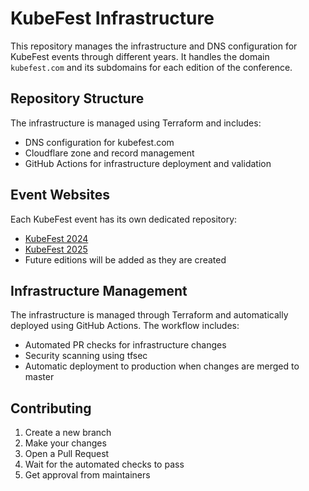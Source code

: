 # KubeFest Infrastructure

This repository manages the infrastructure and DNS configuration for KubeFest events through different years. It handles the domain `kubefest.com` and its subdomains for each edition of the conference.

## Repository Structure

The infrastructure is managed using Terraform and includes:

- DNS configuration for kubefest.com
- Cloudflare zone and record management
- GitHub Actions for infrastructure deployment and validation

## Event Websites

Each KubeFest event has its own dedicated repository:

- [KubeFest 2024](https://github.com/cloudnativerioja/kubefest-2024)
- [KubeFest 2025](https://github.com/cloudnativerioja/kubefest-2025)
- Future editions will be added as they are created

## Infrastructure Management

The infrastructure is managed through Terraform and automatically deployed using GitHub Actions. The workflow includes:

- Automated PR checks for infrastructure changes
- Security scanning using tfsec
- Automatic deployment to production when changes are merged to master

## Contributing

1. Create a new branch
2. Make your changes
3. Open a Pull Request
4. Wait for the automated checks to pass
5. Get approval from maintainers
